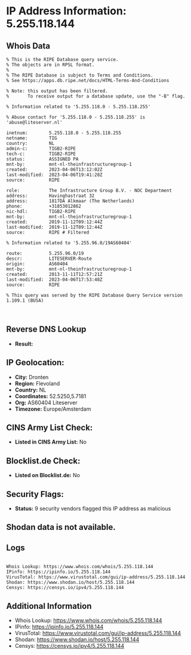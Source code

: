 # IP Address Information: 5.255.118.144

## Whois Data
```
% This is the RIPE Database query service.
% The objects are in RPSL format.
%
% The RIPE Database is subject to Terms and Conditions.
% See https://apps.db.ripe.net/docs/HTML-Terms-And-Conditions

% Note: this output has been filtered.
%       To receive output for a database update, use the "-B" flag.

% Information related to '5.255.118.0 - 5.255.118.255'

% Abuse contact for '5.255.118.0 - 5.255.118.255' is 'abuse@liteserver.nl'

inetnum:        5.255.118.0 - 5.255.118.255
netname:        TIG
country:        NL
admin-c:        TIGB2-RIPE
tech-c:         TIGB2-RIPE
status:         ASSIGNED PA
mnt-by:         mnt-nl-theinfrastructuregroup-1
created:        2023-04-06T13:12:02Z
last-modified:  2023-04-06T19:41:28Z
source:         RIPE

role:           The Infrastructure Group B.V. - NOC Department
address:        Havinghastraat 32
address:        1817DA Alkmaar (The Netherlands)
phone:          +31853012862
nic-hdl:        TIGB2-RIPE
mnt-by:         mnt-nl-theinfrastructuregroup-1
created:        2019-11-12T09:12:44Z
last-modified:  2019-11-12T09:12:44Z
source:         RIPE # Filtered

% Information related to '5.255.96.0/19AS60404'

route:          5.255.96.0/19
descr:          LITESERVER-Route
origin:         AS60404
mnt-by:         mnt-nl-theinfrastructuregroup-1
created:        2013-11-11T12:57:21Z
last-modified:  2023-04-06T17:53:48Z
source:         RIPE

% This query was served by the RIPE Database Query Service version 1.109.1 (BUSA)



```
## Reverse DNS Lookup
- **Result:** 

## IP Geolocation:
- **City:** Dronten
- **Region:** Flevoland
- **Country:** NL
- **Coordinates:** 52.5250,5.7181
- **Org:** AS60404 Liteserver
- **Timezone:** Europe/Amsterdam

## CINS Army List Check:
- **Listed in CINS Army List:** 
No

## Blocklist.de Check:
- **Listed on Blocklist.de:** 
No

## Security Flags:
- **Status:** 9 security vendors flagged this IP address as malicious

## Shodan data is not available.

## Logs
```

Whois Lookup: https://www.whois.com/whois/5.255.118.144
IPinfo: https://ipinfo.io/5.255.118.144
VirusTotal: https://www.virustotal.com/gui/ip-address/5.255.118.144
Shodan: https://www.shodan.io/host/5.255.118.144
Censys: https://censys.io/ipv4/5.255.118.144

```
## Additional Information
- Whois Lookup: https://www.whois.com/whois/5.255.118.144
- IPinfo: https://ipinfo.io/5.255.118.144
- VirusTotal: https://www.virustotal.com/gui/ip-address/5.255.118.144
- Shodan: https://www.shodan.io/host/5.255.118.144
- Censys: https://censys.io/ipv4/5.255.118.144

